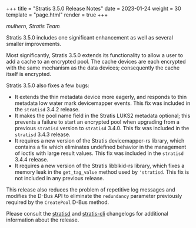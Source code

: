 +++
title = "Stratis 3.5.0 Release Notes"
date = 2023-01-24
weight = 30
template = "page.html"
render = true
+++

*mulhern, Stratis Team*

Stratis 3.5.0 includes one significant enhancement as well as several smaller
improvements.

Most significantly, Stratis 3.5.0 extends its functionality to allow a user
to add a cache to an encrypted pool. The cache devices are each encrypted with
the same mechanism as the data devices; consequently the cache itself is
encrypted.

Stratis 3.5.0 also fixes a few bugs:
* It extends the thin metadata device more eagerly, and responds to
thin metadata low water mark devicemapper events. This fix was included in
the `stratisd` 3.4.2 release.
* It makes the pool name field in the Stratis LUKS2 metadata optional; this
prevents a failure to start an encrypted pool when upgrading from a previous
`stratisd` version to `stratisd` 3.4.0. This fix was included in the
`stratisd` 3.4.3 release.
* It requires a new version of the Stratis devicemapper-rs library, which
contains a fix which eliminates undefined behavior in the management of ioctls
with large result values. This fix was included in the `stratisd` 3.4.4 release.
* It requires a new version of the Stratis libblkid-rs library, which fixes a
memory leak in the `get_tag_value` method used by `'stratisd`. This fix is not
included in any previous release.

This release also reduces the problem of repetitive log messages and modifies
the D-Bus API to eliminate the `redundancy` parameter previously required by 
the `CreatePool` D-Bus method.

<!-- more -->

Please consult the [stratisd] and [stratis-cli] changelogs for additional
information about the release.

[stratisd]: https://github.com/stratis-storage/stratisd/blob/master/CHANGES.txt
[stratis-cli]: https://github.com/stratis-storage/stratis-cli/blob/master/CHANGES.txt
